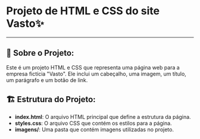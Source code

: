 # Projeto de HTML e CSS do site Vasto✨
------------

## 📘 Sobre o Projeto: 

Este é um projeto HTML e CSS que representa uma página web para a empresa fictícia "Vasto". Ele inclui um cabeçalho, uma imagem, um título, um parágrafo e um botão de link.

## 🏗️ Estrutura do Projeto:

- **index.html**: O arquivo HTML principal que define a estrutura da página.
- **styles.css**: O arquivo CSS que contém os estilos para a página.
- **imagens/**: Uma pasta que contém imagens utilizadas no projeto.

